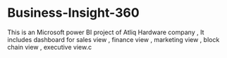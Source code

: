 # Business-Insight-360
This is an Microsoft power BI project of Atliq Hardware company , It includes dashboard for sales view , finance view , marketing view , block chain view , executive view.c
